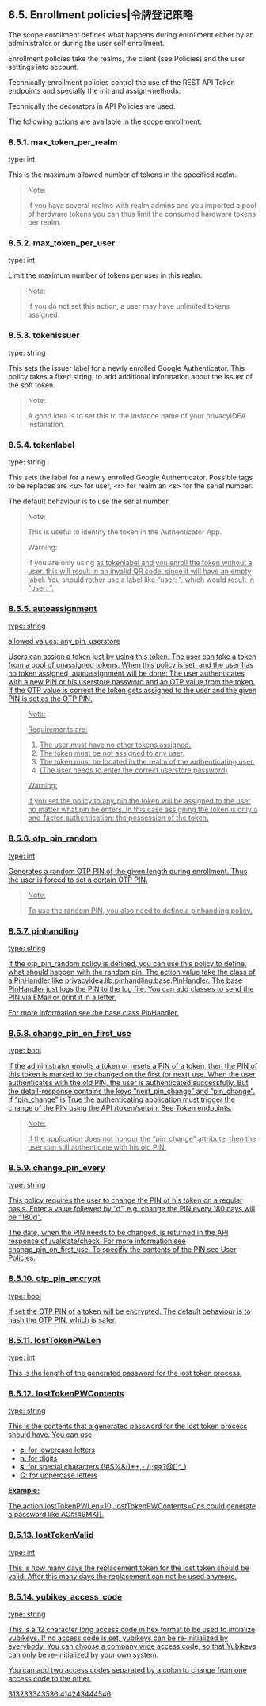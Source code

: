 ## 8.5. Enrollment policies|令牌登记策略

The scope enrollment defines what happens during enrollment either by an administrator or during the user self enrollment.

Enrollment policies take the realms, the client (see Policies) and the user settings into account.

Technically enrollment policies control the use of the REST API Token endpoints and specially the init and assign-methods.

Technically the decorators in API Policies are used.

The following actions are available in the scope enrollment:

### 8.5.1. max_token_per_realm

type: int

This is the maximum allowed number of tokens in the specified realm.

> Note:
> 
> If you have several realms with realm admins and you imported a pool of hardware tokens you can thus limit the consumed hardware tokens per realm.

### 8.5.2. max_token_per_user

type: int

Limit the maximum number of tokens per user in this realm.

> Note:
> 
> If you do not set this action, a user may have unlimited tokens assigned.

### 8.5.3. tokenissuer

type: string

This sets the issuer label for a newly enrolled Google Authenticator. This policy takes a fixed string, to add additional information about the issuer of the soft token.

> Note:
> 
> A good idea is to set this to the instance name of your privacyIDEA installation.

### 8.5.4. tokenlabel

type: string

This sets the label for a newly enrolled Google Authenticator. Possible tags to be replaces are \<u\> for user, \<r\> for realm an \<s\> for the serial number.

The default behaviour is to use the serial number.

> Note:
> 
> This is useful to identify the token in the Authenticator App.
> 
> Warning:
> 
> If you are only using <u> as tokenlabel and you enroll the token without a user, this will result in an invalid QR code, since it will have an empty label. You should rather use a label like “user: <u>”, which would result in “user: ”.

### 8.5.5. autoassignment

type: string

allowed values: any_pin, userstore

Users can assign a token just by using this token. The user can take a token from a pool of unassigned tokens. When this policy is set, and the user has no token assigned, autoassignment will be done: The user authenticates with a new PIN or his userstore password and an OTP value from the token. If the OTP value is correct the token gets assigned to the user and the given PIN is set as the OTP PIN.

> Note:
> 
> Requirements are:
> 
> 1. The user must have no other tokens assigned.
> 2. The token must be not assigned to any user.
> 3. The token must be located in the realm of the authenticating user.
> 4. (The user needs to enter the correct userstore password)
> 
> Warning:
> 
> If you set the policy to any_pin the token will be assigned to the user no matter what pin he enters. In this case assigning the token is only a one-factor-authentication: the possession of the token.

### 8.5.6. otp_pin_random

type: int

Generates a random OTP PIN of the given length during enrollment. Thus the user is forced to set a certain OTP PIN.

> Note:
> 
> To use the random PIN, you also need to define a pinhandling policy.

### 8.5.7. pinhandling

type: string

If the otp_pin_random policy is defined, you can use this policy to define, what should happen with the random pin. The action value take the class of a PinHandler like privacyidea.lib.pinhandling.base.PinHandler. The base PinHandler just logs the PIN to the log file. You can add classes to send the PIN via EMail or print it in a letter.

For more information see the base class PinHandler.

### 8.5.8. change_pin_on_first_use

type: bool

If the administrator enrolls a token or resets a PIN of a token, then the PIN of this token is marked to be changed on the first (or next) use. When the user authenticates with the old PIN, the user is authenticated successfully. But the detail-response contains the keys “next_pin_change” and “pin_change”. If “pin_change” is True the authenticating application must trigger the change of the PIN using the API /token/setpin. See Token endpoints.

> Note:
> 
> If the application does not honour the “pin_change” attribute, then the user can still authenticate with his old PIN.

### 8.5.9. change_pin_every

type: string

This policy requires the user to change the PIN of his token on a regular basis. Enter a value follewed by “d”, e.g. change the PIN every 180 days will be “180d”.

The date, when the PIN needs to be changed, is returned in the API response of /validate/check. For more information see change_pin_on_first_use. To specifiy the contents of the PIN see User Policies.

### 8.5.10. otp_pin_encrypt

type: bool

If set the OTP PIN of a token will be encrypted. The default behaviour is to hash the OTP PIN, which is safer.

### 8.5.11. lostTokenPWLen

type: int

This is the length of the generated password for the lost token process.

### 8.5.12. lostTokenPWContents

type: string

This is the contents that a generated password for the lost token process should have. You can use

* **c**: for lowercase letters
* **n**: for digits
* **s**: for special characters (!#$%&()*+,-./:;<=>?@[]^_)
* **C**: for uppercase letters

**Example:**

The action lostTokenPWLen=10, lostTokenPWContents=Cns could generate a password like AC#!49MK)).

### 8.5.13. lostTokenValid

type: int

This is how many days the replacement token for the lost token should be valid. After this many days the replacement can not be used anymore.

### 8.5.14. yubikey_access_code

type: string

This is a 12 character long access code in hex format to be used to initialize yubikeys. If no access code is set, yubikeys can be re-initialized by everybody. You can choose a company wide access code, so that Yubikeys can only be re-initialized by your own system.

You can add two access codes separated by a colon to change from one access code to the other.

313233343536:414243444546
